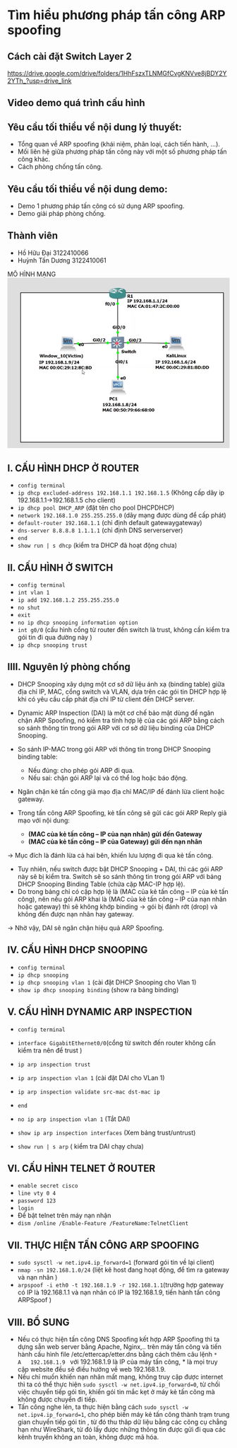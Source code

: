 # Tìm hiểu phương pháp tấn công ARP spoofing

## Cách cài đặt Switch Layer 2
https://drive.google.com/drive/folders/1HhFszxTLNMGfCvgKNVve8jBDY2Y2YTh_?usp=drive_link
## Video demo quá trình cấu hình


## Yêu cầu tối thiểu về nội dung lý thuyết:
- Tổng quan về ARP spoofing (khái niệm, phân loại, cách tiến hành, ...).
- Mối liên hệ giữa phương pháp tấn công này với một số phương pháp tấn công khác.
- Cách phòng chống tấn công.

## Yêu cầu tối thiểu về nội dung demo:
- Demo 1 phương pháp tấn công có sử dụng ARP spoofing.
- Demo giải pháp phòng chống.

## Thành viên
- Hồ Hữu Đại       3122410066
- Huỳnh Tấn Dương  3122410061

MÔ HÌNH MẠNG
![](topology.png)

## I. CẤU HÌNH DHCP Ở ROUTER
- ```config terminal```
- ```ip dhcp excluded-address 192.168.1.1 192.168.1.5``` (Không cấp dãy ip 192.168.1.1->192.168.1.5 cho client)
- ```ip dhcp pool DHCP_ARP``` (đặt tên cho pool DHCPDHCP)
- ```network 192.168.1.0 255.255.255.0``` (dãy mạng được dùng để cấp phát)
- ```default-router 192.168.1.1``` (chỉ định default gatewaygateway)
- ```dns-server 8.8.8.8 1.1.1.1``` (chỉ định DNS serverserver)
- ```end```
- ```show run | s dhcp``` (kiểm tra DHCP đã hoạt động chưa)
## II. CẤU HÌNH Ở SWITCH
- ```config terminal```
- ```int vlan 1```
- ```ip add 192.168.1.2 255.255.255.0```
- ```no shut```
- ```exit```
- ```no ip dhcp snooping information option```
- ```int g0/0``` (cấu hình cổng từ router đến switch là trust, không cần kiểm tra gói tin đi qua đường này )
- ```ip dhcp snooping trust```

## IIII. Nguyên lý phòng chống
- DHCP Snooping xây dựng một cơ sở dữ liệu ánh xạ (binding table) giữa địa chỉ IP, MAC, cổng switch và VLAN, dựa trên các gói tin DHCP hợp lệ khi có yêu cầu cấp phát địa chỉ IP từ client đến DHCP server.
- Dynamic ARP Inspection (DAI) là một cơ chế bảo mật dùng để ngăn chặn ARP Spoofing, nó kiểm tra tính hợp lệ của các gói ARP bằng cách so sánh thông tin trong gói ARP với cơ sở dữ liệu binding của DHCP Snooping.

- So sánh IP-MAC trong gói ARP với thông tin trong DHCP Snooping binding table:
	- Nếu đúng: cho phép gói ARP đi qua.
	- Nếu sai: chặn gói ARP lại và có thể log hoặc báo động.
- Ngăn chặn kẻ tấn công giả mạo địa chỉ MAC/IP để đánh lừa client hoặc gateway.

- Trong tấn công ARP Spoofing, kẻ tấn công sẽ gửi các gói ARP Reply giả mạo với nội dung:
	- **(MAC của kẻ tấn công – IP của nạn nhân) gửi đến Gateway**
	- **(MAC của kẻ tấn công – IP của Gateway) gửi đến nạn nhân**

→ Mục đích là đánh lừa cả hai bên, khiến lưu lượng đi qua kẻ tấn công.

- Tuy nhiên, nếu switch được bật DHCP Snooping + DAI, thì các gói ARP này sẽ bị kiểm tra. Switch sẽ so sánh thông tin trong gói ARP với bảng DHCP Snooping Binding Table (chứa cặp MAC-IP hợp lệ).
- Do trong bảng chỉ có cặp hợp lệ là (MAC của kẻ tấn công – IP của kẻ tấn công), nên nếu gói ARP khai là (MAC của kẻ tấn công – IP của nạn nhân hoặc gateway) thì sẽ không khớp binding → gói bị đánh rớt (drop) và không đến được nạn nhân hay gateway.

→ Nhờ vậy, DAI sẽ ngăn chặn hiệu quả ARP Spoofing.

## IV. CẤU HÌNH DHCP SNOOPING
- ```config terminal```
- ```ip dhcp snooping```
- ```ip dhcp snooping vlan 1``` (cài đặt DHCP Snooping cho Vlan 1)
- ```show ip dhcp snooping binding``` (show ra bảng binding)

## V. CẤU HÌNH DYNAMIC ARP INSPECTION
- ```config terminal```
- ```interface GigabitEthernet0/0```(cổng từ switch đến router không cần kiểm tra nên để trust )
- ```ip arp inspection trust ```
- ```ip arp inspection vlan 1``` (cài đặt DAI cho VLan 1)
- ```ip arp inspection validate src-mac dst-mac ip```
- ```end```

- ```no ip arp inspection vlan 1``` (Tắt DAI)
- ```show ip arp inspection interfaces``` (Xem bảng trust/untrust)
- ```show run | s arp``` ( kiểm tra DAI chạy chưa)

## VI. CẤU HÌNH TELNET Ở ROUTER
- ```enable secret cisco```
- ```line vty 0 4```
- ```password 123```
- ```login```
- Để bật telnet trên máy nạn nhận
- ```dism /online /Enable-Feature /FeatureName:TelnetClient```


## VII. THỰC HIỆN TẤN CÔNG ARP SPOOFING
- ```sudo sysctl -w net.ipv4.ip_forward=1``` (forward gói tin về lại client)
- ```nmap -sn 192.168.1.0/24``` (liệt kê host đang hoạt động, để tìm ra gateway và nạn nhân )
- ```arpspoof -i eth0 -t 192.168.1.9 -r 192.168.1.1```(trường hợp gateway có IP là 192.168.1.1 và nạn nhân có IP là 192.168.1.9, tiến hành tấn công ARPSpoof )

## VIII. BỔ SUNG
- Nếu có thực hiện tấn công DNS Spoofing kết hợp ARP Spoofing thì ta dựng sẵn web server bằng Apache, Nginx,.. trên máy tấn công và tiến hành cấu hình file /etc/ettercap/etter.dns bằng cách thêm câu lệnh 
```*			A	192.168.1.9 ``` với 192.168.1.9 là IP của máy tấn công, * là mọi truy cập website đều sẽ điều hướng về web 192.168.1.9.
- Nếu chỉ muốn khiến nạn nhân mất mạng, không truy cập được internet thì ta có thể thực hiện 
```sudo sysctl -w net.ipv4.ip_forward=0```, từ chối việc chuyển tiếp gói tin, khiến gói tin mắc kẹt ở máy kẻ tấn công mà không được chuyển đi tiếp.
- Tấn công nghe lén, ta thực hiện bằng cách ```sudo sysctl -w net.ipv4.ip_forward=1```, cho phép biến máy kẻ tấn công thành trạm trung gian chuyển tiếp gói tin , từ đó thu thâp dữ liệu bằng các công cụ chẳng hạn như WireShark, từ đó lấy được những thông tin được gửi đi qua các kênh truyền không an toàn, không được mã hóa.
